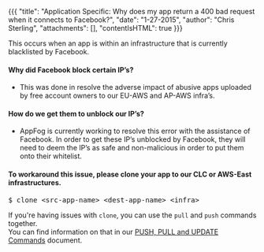 {{{
  "title": "Application Specific: Why does my app return a 400 bad request when it connects to Facebook?",
  "date": "1-27-2015",
  "author": "Chris Sterling",
  "attachments": [],
  "contentIsHTML": true
}}}

<p>This occurs when an app is within an infrastructure that is currently blacklisted by Facebook.</p>
<h4>Why did Facebook block certain IP’s?</h4>
<ul>
<li>This was done in resolve the adverse impact of abusive apps uploaded by free account owners to our EU-AWS and AP-AWS infra’s.</li>
</ul>
<h4>How do we get them to unblock our IP’s?</h4>
<ul>
<li>AppFog is currently working to resolve this error with the assistance of Facebook. In order to get these IP’s unblocked by Facebook, they will need to deem the IP’s as safe and non-malicious in order to put them onto their whitelist.</li>
</ul>
<h4>To workaround this issue, please clone your app to our CLC or AWS-East infrastructures.</h4>
<pre>$ clone &lt;src-app-name&gt; &lt;dest-app-name&gt; &lt;infra&gt;</pre>
<p>If you're having issues with <code>clone</code>, you can use the <code>pull</code> and <code>push</code> commands together.<br />You can find information on that in our <a href="push-pull-and-update-commands.md">PUSH, PULL and UPDATE Commands</a> document.</p>
